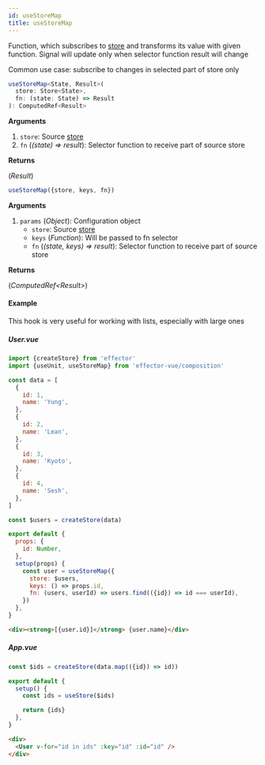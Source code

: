 ```yaml
---
id: useStoreMap
title: useStoreMap
---
```


Function, which subscribes to [store](docs/api/effector/Store.md) and transforms its value with given function. Signal will update only when selector function result will change

Common use case: subscribe to changes in selected part of store only

```ts
useStoreMap<State, Result>(
  store: Store<State>,
  fn: (state: State) => Result
): ComputedRef<Result>
```

**Arguments**

1. `store`: Source [store](docs/api/effector/Store.md)
2. `fn` (_(state) => result_): Selector function to receive part of source store

**Returns**

(_Result_)

```ts
useStoreMap({store, keys, fn})
```

**Arguments**

1. `params` (_Object_): Configuration object
   - `store`: Source [store](docs/api/effector/Store.md)
   - `keys` (_Function_): Will be passed to fn selector
   - `fn` (_(state, keys) => result_): Selector function to receive part of source store

**Returns**

(_ComputedRef<Result\>_)

#### Example

This hook is very useful for working with lists, especially with large ones

##### User.vue

```js
import {createStore} from 'effector'
import {useUnit, useStoreMap} from 'effector-vue/composition'

const data = [
  {
    id: 1,
    name: 'Yung',
  },
  {
    id: 2,
    name: 'Lean',
  },
  {
    id: 3,
    name: 'Kyoto',
  },
  {
    id: 4,
    name: 'Sesh',
  },
]

const $users = createStore(data)

export default {
  props: {
    id: Number,
  },
  setup(props) {
    const user = useStoreMap({
      store: $users,
      keys: () => props.id,
      fn: (users, userId) => users.find(({id}) => id === userId),
    })
  },
}
```

```html
<div><strong>[{user.id}]</strong> {user.name}</div>
```

##### App.vue

```js
const $ids = createStore(data.map(({id}) => id))

export default {
  setup() {
    const ids = useStore($ids)

    return {ids}
  },
}
```

```html
<div>
  <User v-for="id in ids" :key="id" :id="id" />
</div>
```
